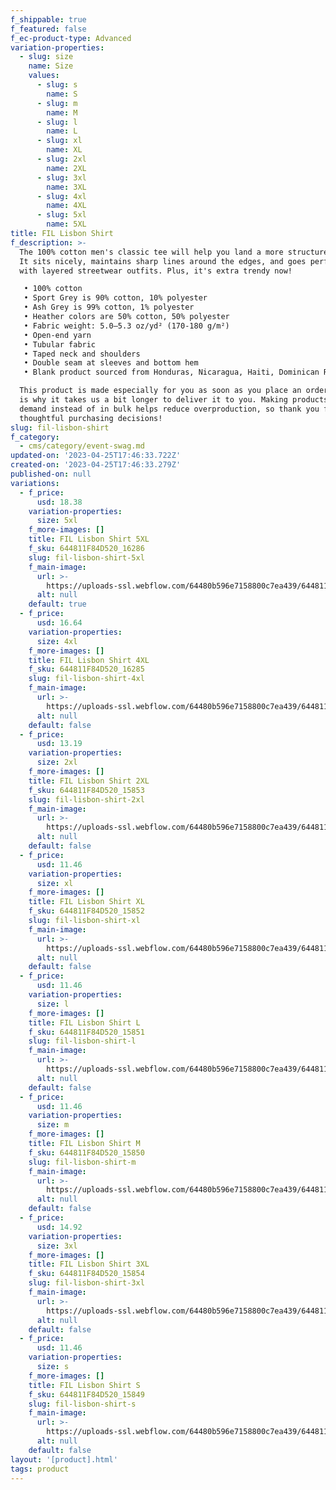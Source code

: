 ```yaml
---
f_shippable: true
f_featured: false
f_ec-product-type: Advanced
variation-properties:
  - slug: size
    name: Size
    values:
      - slug: s
        name: S
      - slug: m
        name: M
      - slug: l
        name: L
      - slug: xl
        name: XL
      - slug: 2xl
        name: 2XL
      - slug: 3xl
        name: 3XL
      - slug: 4xl
        name: 4XL
      - slug: 5xl
        name: 5XL
title: FIL Lisbon Shirt
f_description: >-
  The 100% cotton men's classic tee will help you land a more structured look.
  It sits nicely, maintains sharp lines around the edges, and goes perfectly
  with layered streetwear outfits. Plus, it's extra trendy now! 

   • 100% cotton
   • Sport Grey is 90% cotton, 10% polyester
   • Ash Grey is 99% cotton, 1% polyester
   • Heather colors are 50% cotton, 50% polyester
   • Fabric weight: 5.0–5.3 oz/yd² (170-180 g/m²) 
   • Open-end yarn
   • Tubular fabric
   • Taped neck and shoulders
   • Double seam at sleeves and bottom hem
   • Blank product sourced from Honduras, Nicaragua, Haiti, Dominican Republic, Bangladesh, Mexico

  This product is made especially for you as soon as you place an order, which
  is why it takes us a bit longer to deliver it to you. Making products on
  demand instead of in bulk helps reduce overproduction, so thank you for making
  thoughtful purchasing decisions!
slug: fil-lisbon-shirt
f_category:
  - cms/category/event-swag.md
updated-on: '2023-04-25T17:46:33.722Z'
created-on: '2023-04-25T17:46:33.279Z'
published-on: null
variations:
  - f_price:
      usd: 18.38
    variation-properties:
      size: 5xl
    f_more-images: []
    title: FIL Lisbon Shirt 5XL
    f_sku: 644811F84D520_16286
    slug: fil-lisbon-shirt-5xl
    f_main-image:
      url: >-
        https://uploads-ssl.webflow.com/64480b596e7158800c7ea439/644811f95f5d241e8cda15b7_mens-classic-tee-gold-front-644811ecf12ff.jpeg
      alt: null
    default: true
  - f_price:
      usd: 16.64
    variation-properties:
      size: 4xl
    f_more-images: []
    title: FIL Lisbon Shirt 4XL
    f_sku: 644811F84D520_16285
    slug: fil-lisbon-shirt-4xl
    f_main-image:
      url: >-
        https://uploads-ssl.webflow.com/64480b596e7158800c7ea439/644811f95f5d241e8cda15b7_mens-classic-tee-gold-front-644811ecf12ff.jpeg
      alt: null
    default: false
  - f_price:
      usd: 13.19
    variation-properties:
      size: 2xl
    f_more-images: []
    title: FIL Lisbon Shirt 2XL
    f_sku: 644811F84D520_15853
    slug: fil-lisbon-shirt-2xl
    f_main-image:
      url: >-
        https://uploads-ssl.webflow.com/64480b596e7158800c7ea439/644811f95f5d241e8cda15b7_mens-classic-tee-gold-front-644811ecf12ff.jpeg
      alt: null
    default: false
  - f_price:
      usd: 11.46
    variation-properties:
      size: xl
    f_more-images: []
    title: FIL Lisbon Shirt XL
    f_sku: 644811F84D520_15852
    slug: fil-lisbon-shirt-xl
    f_main-image:
      url: >-
        https://uploads-ssl.webflow.com/64480b596e7158800c7ea439/644811f95f5d241e8cda15b7_mens-classic-tee-gold-front-644811ecf12ff.jpeg
      alt: null
    default: false
  - f_price:
      usd: 11.46
    variation-properties:
      size: l
    f_more-images: []
    title: FIL Lisbon Shirt L
    f_sku: 644811F84D520_15851
    slug: fil-lisbon-shirt-l
    f_main-image:
      url: >-
        https://uploads-ssl.webflow.com/64480b596e7158800c7ea439/644811f95f5d241e8cda15b7_mens-classic-tee-gold-front-644811ecf12ff.jpeg
      alt: null
    default: false
  - f_price:
      usd: 11.46
    variation-properties:
      size: m
    f_more-images: []
    title: FIL Lisbon Shirt M
    f_sku: 644811F84D520_15850
    slug: fil-lisbon-shirt-m
    f_main-image:
      url: >-
        https://uploads-ssl.webflow.com/64480b596e7158800c7ea439/644811f95f5d241e8cda15b7_mens-classic-tee-gold-front-644811ecf12ff.jpeg
      alt: null
    default: false
  - f_price:
      usd: 14.92
    variation-properties:
      size: 3xl
    f_more-images: []
    title: FIL Lisbon Shirt 3XL
    f_sku: 644811F84D520_15854
    slug: fil-lisbon-shirt-3xl
    f_main-image:
      url: >-
        https://uploads-ssl.webflow.com/64480b596e7158800c7ea439/644811f95f5d241e8cda15b7_mens-classic-tee-gold-front-644811ecf12ff.jpeg
      alt: null
    default: false
  - f_price:
      usd: 11.46
    variation-properties:
      size: s
    f_more-images: []
    title: FIL Lisbon Shirt S
    f_sku: 644811F84D520_15849
    slug: fil-lisbon-shirt-s
    f_main-image:
      url: >-
        https://uploads-ssl.webflow.com/64480b596e7158800c7ea439/644811f95f5d241e8cda15b7_mens-classic-tee-gold-front-644811ecf12ff.jpeg
      alt: null
    default: false
layout: '[product].html'
tags: product
---
```



